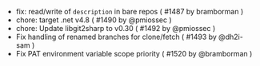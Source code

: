 * fix: read/write of `description` in bare repos ( #1487 by bramborman )
* chore: target .net v4.8 ( #1490 by @pmiossec )
* chore: Update libgit2sharp to v0.30 ( #1492 by @pmiossec )
* Fix handling of renamed branches for clone/fetch ( #1493 by @dh2i-sam )
* Fix PAT environment variable scope priority ( #1520 by @bramborman )
